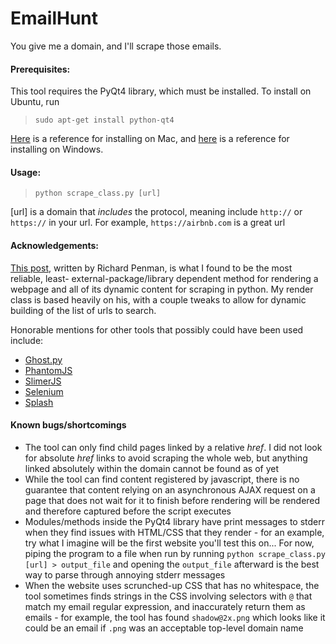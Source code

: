 EmailHunt
=========

You give me a domain, and I'll scrape those emails.

#### Prerequisites:

This tool requires the PyQt4 library, which must be installed.
To install on Ubuntu, run

> `sudo apt-get install python-qt4`

[Here](http://www.pythonschool.net/pyqt/installing-pyqt-on-mac-os-x/) is
a reference for installing on Mac, and 
[here](http://www.pythonschool.net/pyqt/installing-pyqt-on-windows/) is
a reference for installing on Windows.


#### Usage: 

> `python scrape_class.py [url]`

[url] is a domain that _includes_ the protocol, meaning include `http://` or 
`https://` in your url. For example, `https://airbnb.com` is a great url

#### Acknowledgements:
[This
post](https://webscraping.com/blog/Scraping-multiple-JavaScript-webpages-with-webkit/),
 written by Richard Penman, is what I found to be the most reliable, least-
external-package/library dependent method for rendering a webpage and
all of its dynamic content for scraping in python. My render class is
based heavily on his, with a couple tweaks to allow for dynamic
building of the list of urls to search.

Honorable mentions for other tools that possibly could have been used include:
* [Ghost.py](https://github.com/jeanphix/Ghost.py)
* [PhantomJS](http://phantomjs.org/)
* [SlimerJS](https://slimerjs.org/)
* [Selenium](http://www.seleniumhq.org/)
* [Splash](https://github.com/scrapinghub/splash)



#### Known bugs/shortcomings
* The tool can only find child pages linked by a relative _href_. I did not
look for absolute _href_ links to avoid scraping the whole web, but anything 
linked absolutely within the domain cannot be found as of yet
* While the tool can find content registered by javascript, there is
no guarantee that content relying on an asynchronous AJAX request on a page
that does not wait for it to finish before rendering will be rendered and 
therefore captured before the script executes
* Modules/methods inside the PyQt4 library have print messages to stderr when
they find issues with HTML/CSS that they render - for an example, try
what I imagine will be the first website you'll test this on... For now,
piping the program to a file when run by running 
`python scrape_class.py [url] > output_file` 
and opening the `output_file` afterward is the best way to parse
through annoying stderr messages
* When the website uses scrunched-up CSS that has no whitespace, the
tool sometimes finds strings in the CSS involving selectors with `@` 
that match my email regular expression, and inaccurately return them 
as emails - for example, the tool has found `shadow@2x.png` which looks like
it could be an email if `.png` was an acceptable top-level domain name 

